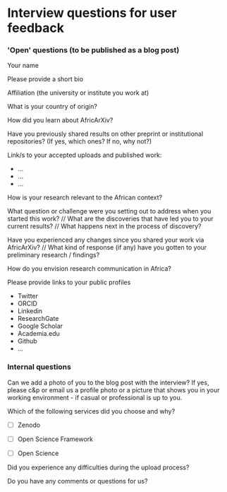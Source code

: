 # Interview questions for user feedback

### 'Open' questions (to be published as a blog post)

Your name

Please provide a short bio

Affiliation (the university or institute you work at)

What is your country of origin?

How did you learn about AfricArXiv?

Have you previously shared results on other preprint or institutional repositories? (If yes, which ones? If no, why not?)

Link/s to your accepted uploads and published work:
- …
- …
- …

How is your research relevant to the African context? 

What question or challenge were you setting out to address when you started this work? // What are the discoveries that have led you to your current results? // What happens next in the process of discovery?

Have you experienced any changes since you shared your work via AfricArXiv? // What kind of response (if any) have you gotten to your preliminary research / findings?

How do you envision research communication in Africa?

Please provide links to your public profiles
- Twitter
- ORCID
- Linkedin
- ResearchGate
- Google Scholar
- Academia.edu
- Github
- …


### Internal questions
Can we add a photo of you to the blog post with the interview?
If yes, please c&p or email us a profile photo or a picture that shows you in your working environment - if casual or professional is up to you.

Which of the following services did you choose and why?
- [ ] Zenodo

- [ ] Open Science Framework

- [ ] Open Science

Did you experience any difficulties during the upload process?

Do you have any comments or questions for us?
